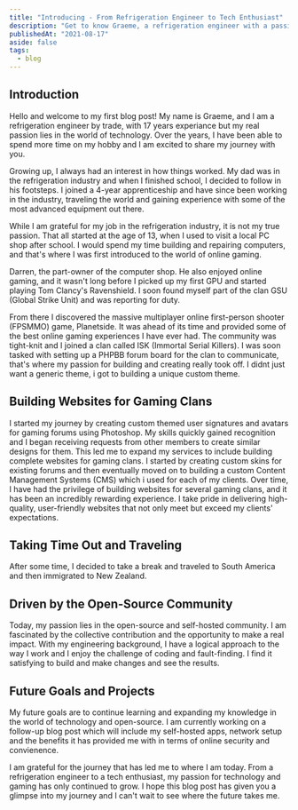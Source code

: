 ```yaml
---
title: "Introducing - From Refrigeration Engineer to Tech Enthusiast"
description: "Get to know Graeme, a refrigeration engineer with a passion for technology and gaming. Graeme shares his journey from building computers to creating websites and becoming a part of the self-hosted community."
publishedAt: "2021-08-17"
aside: false
tags:
  - blog
---
```


## Introduction
Hello and welcome to my first blog post! My name is Graeme, and I am a refrigeration engineer by trade, with 17 years experiance but my real passion lies in the world of technology. Over the years, I have been able to spend more time on my hobby and I am excited to share my journey with you.

Growing up, I always had an interest in how things worked. My dad was in the refrigeration industry and when I finished school, I decided to follow in his footsteps. I joined a 4-year apprenticeship and have since been working in the industry, traveling the world and gaining experience with some of the most advanced equipment out there.

While I am grateful for my job in the refrigeration industry, it is not my true passion. That all started at the age of 13, when I used to visit a local PC shop after school. I would spend my time building and repairing computers, and that's where I was first introduced to the world of online gaming.

Darren, the part-owner of the computer shop. He also enjoyed online gaming, and it wasn't long before I picked up my first GPU and started playing Tom Clancy's Ravenshield. I soon found myself part of the clan GSU (Global Strike Unit) and was reporting for duty.

From there I discovered the massive multiplayer online first-person shooter (FPSMMO) game, Planetside. It was ahead of its time and provided some of the best online gaming experiences I have ever had. The community was tight-knit and I joined a clan called ISK (Immortal Serial Killers). I was soon tasked with setting up a PHPBB forum board for the clan to communicate, that's where my passion for building and creating really took off. I didnt just want a generic theme, i got to building a unique custom theme.

## Building Websites for Gaming Clans
I started my journey by creating custom themed user signatures and avatars for gaming forums using Photoshop. My skills quickly gained recognition and I began receiving requests from other members to create similar designs for them. This led me to expand my services to include building complete websites for gaming clans. I started by creating custom skins for existing forums and then eventually moved on to building a custom Content Management Systems (CMS) which i used for each of my clients. Over time, I have had the privilege of building websites for several gaming clans, and it has been an incredibly rewarding experience. I take pride in delivering high-quality, user-friendly websites that not only meet but exceed my clients' expectations.

## Taking Time Out and Traveling
After some time, I decided to take a break and traveled to South America and then immigrated to New Zealand.

## Driven by the Open-Source Community
Today, my passion lies in the open-source and self-hosted community. I am fascinated by the collective contribution and the opportunity to make a real impact. With my engineering background, I have a logical approach to the way I work and I enjoy the challenge of coding and fault-finding. I find it satisfying to build and make changes and see the results.

## Future Goals and Projects
My future goals are to continue learning and expanding my knowledge in the world of technology and open-source. I am currently working on a follow-up blog post which will include my self-hosted apps, network setup and the benefits it has provided me with in terms of online security and convienence.

I am grateful for the journey that has led me to where I am today. From a refrigeration engineer to a tech enthusiast, my passion for technology and gaming has only continued to grow. I hope this blog post has given you a glimpse into my journey and I can't wait to see where the future takes me.
